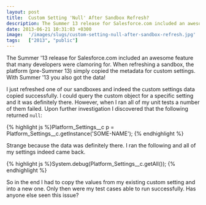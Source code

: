 ```yaml
---
layout: post
title:  Custom Setting 'Null' After Sandbox Refresh?
description: The Summer 13 release for Salesforce.com included an awesome feature that many developers were clamoring for. When refreshing a sandbox, the platform (pre-Summer 13) simply copied the metadata for custom settings. With Summer 13 you also got the data!  I just refreshed one of our sandboxes and indeed the custom settings data copied successfully. I could query the custom object for a specific setting and it was definitely there. However, when I ran all of my unit tests a number of them failed. Up
date: 2013-06-21 10:31:03 +0300
image:  '/images/slugs/custom-setting-null-after-sandbox-refresh.jpg'
tags:   ["2013", "public"]
---
```

<p>The Summer '13 release for Salesforce.com included an awesome feature that many developers were clamoring for. When refreshing a sandbox, the platform (pre-Summer 13) simply copied the metadata for custom settings. With Summer '13 you also got the data!</p>
<p>I just refreshed one of our sandboxes and indeed the custom settings data copied successfully. I could query the custom object for a specific setting and it was definitely there. However, when I ran all of my unit tests a number of them failed. Upon further investigation I discovered that the following returned <code>null</code>:</p>
{% highlight js %}Platform_Settings__c p = Platform_Settings__c.getInstance('SOME-NAME');
{% endhighlight %}
<p>Strange because the data was definitely there. I ran the following and all of my settings indeed came back.</p>
{% highlight js %}System.debug(Platform_Settings__c.getAll());
{% endhighlight %}
<p>So in the end I had to copy the values from my existing custom setting and into a new one. Only then were my test cases able to run successfully. Has anyone else seen this issue?</p>

